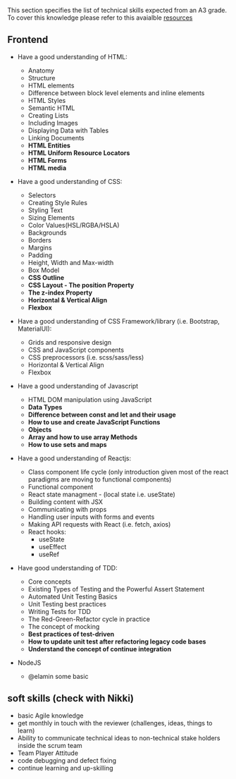 This section specifies the list of technical skills expected from an A3 grade. To cover this knowledge please refer to this avaialble [resources](https://github.com/Capgemini/grade-ladder-fullstack#a3)

## Frontend
- Have a good understanding of HTML:
  - Anatomy
  - Structure
  - HTML elements
  - Difference between block level elements and inline elements
  - HTML Styles
  - Semantic HTML
  - Creating Lists
  - Including Images
  - Displaying Data with Tables
  - Linking Documents
  - **HTML Entities**
  - **HTML Uniform Resource Locators**
  - **HTML Forms**
  - **HTML media**
  

- Have a good understanding of CSS:
  - Selectors
  - Creating Style Rules
  - Styling Text
  - Sizing Elements
  - Color Values(HSL/RGBA/HSLA) 
  - Backgrounds
  - Borders
  - Margins
  - Padding
  - Height, Width and Max-width
  - Box Model
  - **CSS Outline**
  - **CSS Layout - The position Property**
  - **The z-index Property**
  - **Horizontal & Vertical Align**
  - **Flexbox** 

- Have a good understanding of CSS Framework/library (i.e. Bootstrap, MaterialUI):
  - Grids and responsive design
  - CSS and JavaScript components
  - CSS preprocessors (i.e. scss/sass/less)
  - Horizontal & Vertical Align
  - Flexbox

- Have a good understanding of Javascript
  - HTML DOM manipulation using JavaScript
  - **Data Types**
  - **Difference between const and let and their usage**
  - **How to use and create JavaScript Functions**
  - **Objects**
  - **Array and how to use array Methods**
  - **How to use sets and maps**


  

- Have a good understanding of Reactjs:
  - Class component life cycle (only introduction given most of the react paradigms are moving to functional components)
  - Functional component
  - React state managment - (local state i.e. useState)
  - Building content with JSX
  - Communicating with props
  - Handling user inputs with forms and events
  - Making API requests with React (i.e. fetch, axios)
  - React hooks:
    - useState
    - useEffect
    - useRef

- Have good understanding of TDD:
  - Core concepts
  - Existing Types of Testing and the Powerful Assert Statement
  - Automated Unit Testing Basics
  - Unit Testing best practices
  - Writing Tests for TDD
  - The Red-Green-Refactor cycle in practice
  - The concept of mocking
  - **Best practices of test-driven**
  - **How to update unit test after refactoring legacy code bases**
  - **Understand the concept of continue integration**

- NodeJS
  - @elamin some basic  

## soft skills (check with Nikki)
- basic Agile knowledge
- get monthly in touch with the reviewer (challenges, ideas, things to learn)
- Ability to communicate technical ideas to non-technical stake holders inside the scrum team
- Team Player Attitude
- code debugging and defect fixing
- continue learning and up-skilling


